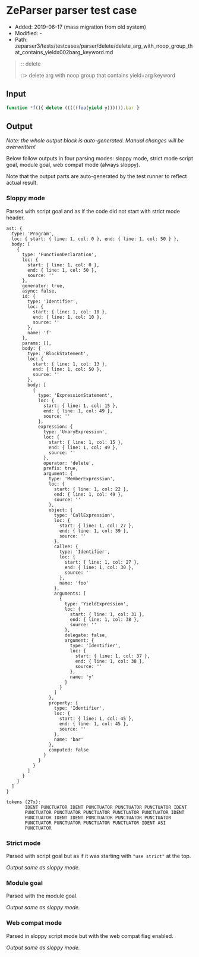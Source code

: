 # ZeParser parser test case

- Added: 2019-06-17 (mass migration from old system)
- Modified: -
- Path: zeparser3/tests/testcases/parser/delete/delete_arg_with_noop_group_that_contains_yieldx002barg_keyword.md

> :: delete
>
> ::> delete arg with noop group that contains yield+arg keyword

## Input

`````js
function *f(){ delete (((((foo(yield y)))))).bar }
`````

## Output

_Note: the whole output block is auto-generated. Manual changes will be overwritten!_

Below follow outputs in four parsing modes: sloppy mode, strict mode script goal, module goal, web compat mode (always sloppy).

Note that the output parts are auto-generated by the test runner to reflect actual result.

### Sloppy mode

Parsed with script goal and as if the code did not start with strict mode header.

`````
ast: {
  type: 'Program',
  loc: { start: { line: 1, col: 0 }, end: { line: 1, col: 50 } },
  body: [
    {
      type: 'FunctionDeclaration',
      loc: {
        start: { line: 1, col: 0 },
        end: { line: 1, col: 50 },
        source: ''
      },
      generator: true,
      async: false,
      id: {
        type: 'Identifier',
        loc: {
          start: { line: 1, col: 10 },
          end: { line: 1, col: 10 },
          source: ''
        },
        name: 'f'
      },
      params: [],
      body: {
        type: 'BlockStatement',
        loc: {
          start: { line: 1, col: 13 },
          end: { line: 1, col: 50 },
          source: ''
        },
        body: [
          {
            type: 'ExpressionStatement',
            loc: {
              start: { line: 1, col: 15 },
              end: { line: 1, col: 49 },
              source: ''
            },
            expression: {
              type: 'UnaryExpression',
              loc: {
                start: { line: 1, col: 15 },
                end: { line: 1, col: 49 },
                source: ''
              },
              operator: 'delete',
              prefix: true,
              argument: {
                type: 'MemberExpression',
                loc: {
                  start: { line: 1, col: 22 },
                  end: { line: 1, col: 49 },
                  source: ''
                },
                object: {
                  type: 'CallExpression',
                  loc: {
                    start: { line: 1, col: 27 },
                    end: { line: 1, col: 39 },
                    source: ''
                  },
                  callee: {
                    type: 'Identifier',
                    loc: {
                      start: { line: 1, col: 27 },
                      end: { line: 1, col: 30 },
                      source: ''
                    },
                    name: 'foo'
                  },
                  arguments: [
                    {
                      type: 'YieldExpression',
                      loc: {
                        start: { line: 1, col: 31 },
                        end: { line: 1, col: 38 },
                        source: ''
                      },
                      delegate: false,
                      argument: {
                        type: 'Identifier',
                        loc: {
                          start: { line: 1, col: 37 },
                          end: { line: 1, col: 38 },
                          source: ''
                        },
                        name: 'y'
                      }
                    }
                  ]
                },
                property: {
                  type: 'Identifier',
                  loc: {
                    start: { line: 1, col: 45 },
                    end: { line: 1, col: 45 },
                    source: ''
                  },
                  name: 'bar'
                },
                computed: false
              }
            }
          }
        ]
      }
    }
  ]
}

tokens (27x):
       IDENT PUNCTUATOR IDENT PUNCTUATOR PUNCTUATOR PUNCTUATOR IDENT
       PUNCTUATOR PUNCTUATOR PUNCTUATOR PUNCTUATOR PUNCTUATOR IDENT
       PUNCTUATOR IDENT IDENT PUNCTUATOR PUNCTUATOR PUNCTUATOR
       PUNCTUATOR PUNCTUATOR PUNCTUATOR PUNCTUATOR IDENT ASI
       PUNCTUATOR
`````

### Strict mode

Parsed with script goal but as if it was starting with `"use strict"` at the top.

_Output same as sloppy mode._

### Module goal

Parsed with the module goal.

_Output same as sloppy mode._

### Web compat mode

Parsed in sloppy script mode but with the web compat flag enabled.

_Output same as sloppy mode._
